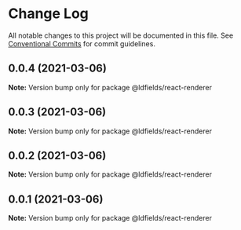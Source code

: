 # Change Log

All notable changes to this project will be documented in this file.
See [Conventional Commits](https://conventionalcommits.org) for commit guidelines.

## 0.0.4 (2021-03-06)

**Note:** Version bump only for package @ldfields/react-renderer





## 0.0.3 (2021-03-06)

**Note:** Version bump only for package @ldfields/react-renderer





## 0.0.2 (2021-03-06)

**Note:** Version bump only for package @ldfields/react-renderer





## 0.0.1 (2021-03-06)

**Note:** Version bump only for package @ldfields/react-renderer
